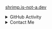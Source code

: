 [shrimp.is-not-a.dev](https://shrimp.is-not-a.dev)
  
<details><summary>GitHub Activity</summary><br>
<p><img src="https://github-readme-activity-graph.vercel.app/graph?username=atlasl1&bg_color=000000&color=ffffff&line=696969&point=606060&area=true&hide_border=true"></p>
<details><summary>Statistics</summary><br>
<img src="https://github-readme-stats.vercel.app/api/top-langs/?username=atlasl1&amp;count_private=true&amp;theme=algolia&amp;bg_color=0,000000,000000&amp;layout=compact&amp;border_radius=8&amp;hide_border=true&amp"><br>
<img src="https://github-readme-stats.vercel.app/api?username=atlasl1&amp;show_icons=true&amp;count_private=true&amp;theme=algolia&amp;bg_color=0,000000,000000&amp;layout=compact&amp;border_radius=10&amp;hide_border=true"><br>
<img src="https://github-readme-streak-stats.herokuapp.com?user=AtlasL1&theme=windows-dark&hide_border=true"><br></details>
</details>

<details><summary>Contact Me</summary><br>
<a href="https://discord.com/users/860794014764105729"><img src="https://lanyard.cnrad.dev/api/860794014764105729?bg=000000&idleMessage=Unknown."></a><br><br>
Alternatively you can send me an email at <a href="mailto:vtlvs.0@gmail.com">vtlvs.0@gmail.com</a>. <br>If I don't reply within four days, remind me again!
</details>
